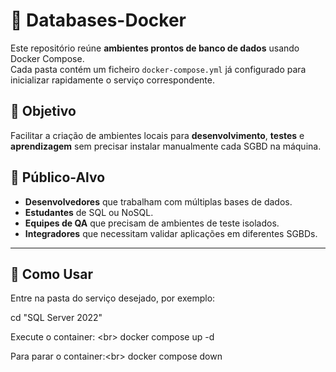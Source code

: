 # 🐳 Databases-Docker

Este repositório reúne **ambientes prontos de banco de dados** usando Docker Compose.  
Cada pasta contém um ficheiro `docker-compose.yml` já configurado para inicializar rapidamente o serviço correspondente.

## 📌 Objetivo
Facilitar a criação de ambientes locais para **desenvolvimento**, **testes** e **aprendizagem** sem precisar instalar manualmente cada SGBD na máquina.

## 👥 Público-Alvo
- **Desenvolvedores** que trabalham com múltiplas bases de dados.
- **Estudantes** de SQL ou NoSQL.
- **Equipes de QA** que precisam de ambientes de teste isolados.
- **Integradores** que necessitam validar aplicações em diferentes SGBDs.

---

## 🚀 Como Usar

Entre na pasta do serviço desejado, por exemplo:

  cd "SQL Server 2022"
  
Execute o container: <br\>
  docker compose up -d
  
Para parar o container:<br\>
  docker compose down
